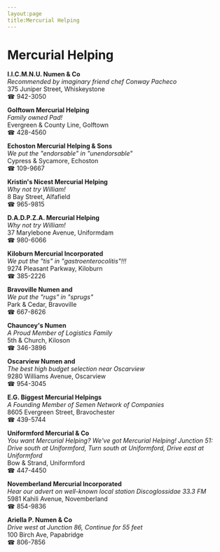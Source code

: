 ```yaml
---
layout:page
title:Mercurial Helping
---
```

# Mercurial Helping

**I.I.C.M.N.U. Numen & Co**  
_Recommended by imaginary friend chef Conway Pacheco_  
375 Juniper Street, Whiskeystone  
☎ 942-3050



**Golftown Mercurial Helping**  
_Family owned Pad!_  
Evergreen & County Line, Golftown  
☎ 428-4560



**Echoston Mercurial Helping & Sons**  
_We put the "endorsable" in "unendorsable"_  
Cypress & Sycamore, Echoston  
☎ 109-9667



**Kristin's Nicest Mercurial Helping**  
_Why not try William!_  
8 Bay Street, Alfafield  
☎ 965-9815



**D.A.D.P.Z.A. Mercurial Helping**  
_Why not try William!_  
37 Marylebone Avenue, Uniformdam  
☎ 980-6066



**Kiloburn Mercurial Incorporated**  
_We put the "tis" in "gastroenterocolitis"!!!_  
9274 Pleasant Parkway, Kiloburn  
☎ 385-2226



**Bravoville Numen and**  
_We put the "rugs" in "sprugs"_  
Park & Cedar, Bravoville  
☎ 667-8626



**Chauncey's Numen**  
_A Proud Member of Logistics Family_  
5th & Church, Kiloson  
☎ 346-3896



**Oscarview Numen and**  
_The best high budget selection near Oscarview_  
9280 Williams Avenue, Oscarview  
☎ 954-3045



**E.G. Biggest Mercurial Helpings**  
_A Founding Member of Semen Network of Companies_  
8605 Evergreen Street, Bravochester  
☎ 439-5744



**Uniformford Mercurial & Co**  
_You want Mercurial Helping? We've got Mercurial Helping! 
Junction 51: Drive south at Uniformford, Turn south at Uniformford, Drive east at Uniformford_  
Bow & Strand, Uniformford  
☎ 447-4450



**Novemberland Mercurial Incorporated**  
_Hear our advert on well-known local station Discoglossidae 33.3 FM_  
5981 Kahili Avenue, Novemberland  
☎ 854-9836



**Ariella P. Numen & Co**  
_Drive west at Junction 86, Continue for 55 feet_  
100 Birch Ave, Papabridge  
☎ 806-7856



